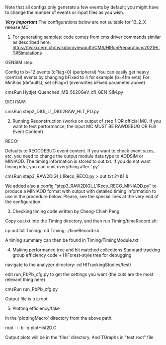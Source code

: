Note that all configs only generate a few events by default; you might have to change the number of events or input files as you wish.

***Very Important*** The configurations below are not suitable for 13_2_X release MC

1) For generating samples:
code comes from cms driver commands similar as described here:
https://twiki.cern.ch/twiki/bin/viewauth/CMS/HIRunPreparations2021HLT#Simulations

GENSIM step:

Config to b=12 events (cFlag=0) (peripheral)
You can easily get heavy (central) events by changing bFixed to 4 for example (b=4fm evts)
For MinBias (defaults), set cFlag=1 (overwrites bFixed parameter above)

cmsRun Hydjet_Quenched_MB_5020GeV_cfi_GEN_SIM.py

DIGI RAW:

cmsRun step2_DIGI_L1_DIGI2RAW_HLT_PU.py



2) Running Reconstruction (works on output of step 1 OR official MC.  If you want to test performance, the input MC MUST BE RAWDEBUG OR Full Event Content)

RECO:

Defaults to RECODEBUG event content.  If you want to check event sizes, etc. you need to change the output module data type to AODSIM or MINIAOD.  The timing information is stored to out.txt.  If you do not want timing info, you can omit everything after '.py'.

cmsRun step3_RAW2DIGI_L1Reco_RECO.py > out.txt 2>&1 &


We added also a config "step3_RAW2DIGI_L1Reco_RECO_MINIAOD.py" to produce a MINIAOD format with output with detailed timing information to use 
in the procedure below. Please, see the special lines at the very end of the configuration.



3) Checking timing
code written by Cheng-Chieh Peng


Copy out.txt into the Timing directory, and then run Timing/timeRecord.sh:

cp out.txt Timing/; cd Timing; ./timeRecord.sh

A timing summary can then be found in Timing/TimingModule.txt



4) Making performance tree and hit matched collections
Standard tracking group efficiency code + HIForest-style tree for debugging

navigate to the analyzer directory:
cd HITrackingStudies/test/

edit run_PbPb_cfg.py to get the settings you want (the cuts are the most relevant thing here)

cmsRun run_PbPb_cfg.py

Output file is trk.root



5) Plotting efficiency/fake

In the 'plottingMacro' directory from the above path:

root -l -b -q plotHist2D.C

Output plots will be in the 'files' directory. And TGraphs in "test.root" file
